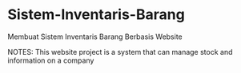 # Sistem-Inventaris-Barang
Membuat Sistem Inventaris Barang Berbasis Website

NOTES: This website project is a system that can manage stock and information on a company

